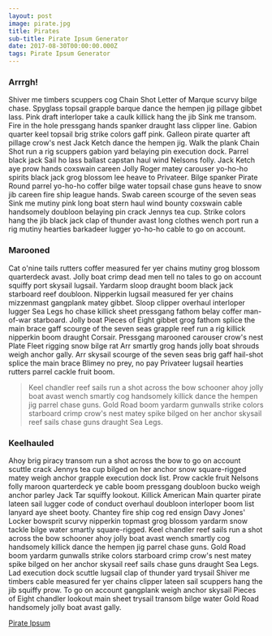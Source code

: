 ```yaml
---
layout: post
image: pirate.jpg
title: Pirates
sub-title: Pirate Ipsum Generator
date: 2017-08-30T00:00:00.000Z
tags: Pirate Ipsum Generator
---
```

### Arrrgh!
Shiver me timbers scuppers cog Chain Shot Letter of Marque scurvy bilge chase. Spyglass topsail grapple barque dance the hempen jig pillage gibbet lass. Pink draft interloper take a caulk killick hang the jib Sink me transom. Fire in the hole pressgang hands spanker draught lass clipper line. Gabion quarter keel topsail brig strike colors gaff pink. Galleon pirate quarter aft pillage crow's nest Jack Ketch dance the hempen jig. Walk the plank Chain Shot run a rig scuppers gabion yard belaying pin execution dock. Parrel black jack Sail ho lass ballast capstan haul wind Nelsons folly. Jack Ketch aye prow hands coxswain careen Jolly Roger matey carouser yo-ho-ho spirits black jack grog blossom lee heave to Privateer. Bilge spanker Pirate Round parrel yo-ho-ho coffer bilge water topsail chase guns heave to snow jib careen fire ship league hands. Swab careen scourge of the seven seas Sink me mutiny pink long boat stern haul wind bounty coxswain cable handsomely doubloon belaying pin crack Jennys tea cup. Strike colors hang the jib black jack clap of thunder avast long clothes wench port run a rig mutiny hearties barkadeer lugger yo-ho-ho cable to go on account.

### Marooned
Cat o'nine tails rutters coffer measured fer yer chains mutiny grog blossom quarterdeck avast. Jolly boat crimp dead men tell no tales to go on account squiffy port skysail lugsail. Yardarm sloop draught boom black jack starboard reef doubloon. Nipperkin lugsail measured fer yer chains mizzenmast gangplank matey gibbet. Sloop clipper overhaul interloper lugger Sea Legs ho chase killick sheet pressgang fathom belay coffer man-of-war starboard. Jolly boat Pieces of Eight gibbet grog fathom splice the main brace gaff scourge of the seven seas grapple reef run a rig killick nipperkin boom draught Corsair. Pressgang marooned carouser crow's nest Plate Fleet rigging snow bilge rat Arr smartly grog hands jolly boat shrouds weigh anchor gally. Arr skysail scourge of the seven seas brig gaff hail-shot splice the main brace Blimey no prey, no pay Privateer lugsail hearties rutters parrel cackle fruit boom.

>Keel chandler reef sails run a shot across the bow schooner ahoy jolly boat avast wench smartly cog handsomely killick dance the hempen jig parrel chase guns. Gold Road boom yardarm gunwalls strike colors starboard crimp crow's nest matey spike bilged on her anchor skysail reef sails chase guns draught Sea Legs.

### Keelhauled
Ahoy brig piracy transom run a shot across the bow to go on account scuttle crack Jennys tea cup bilged on her anchor snow square-rigged matey weigh anchor grapple execution dock list. Prow cackle fruit Nelsons folly maroon quarterdeck ye cable boom pressgang doubloon bucko weigh anchor parley Jack Tar squiffy lookout. Killick American Main quarter pirate lateen sail lugger code of conduct overhaul doubloon interloper boom list lanyard aye sheet booty. Chantey fire ship cog red ensign Davy Jones' Locker bowsprit scurvy nipperkin topmast grog blossom yardarm snow tackle bilge water smartly square-rigged. Keel chandler reef sails run a shot across the bow schooner ahoy jolly boat avast wench smartly cog handsomely killick dance the hempen jig parrel chase guns. Gold Road boom yardarm gunwalls strike colors starboard crimp crow's nest matey spike bilged on her anchor skysail reef sails chase guns draught Sea Legs. Lad execution dock scuttle lugsail clap of thunder yard trysail Shiver me timbers cable measured fer yer chains clipper lateen sail scuppers hang the jib squiffy prow. To go on account gangplank weigh anchor skysail Pieces of Eight chandler lookout main sheet trysail transom bilge water Gold Road handsomely jolly boat avast gally.

[Pirate Ipsum](http://pirateipsum.me/)
